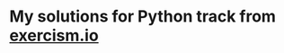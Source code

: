 # My solutions for Python track from [exercism.io](https://exercism.org/profiles/micagolocorbin/solutions?track_slug=python)